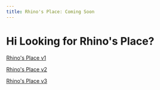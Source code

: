 ```yaml
---
title: Rhino's Place: Coming Soon
---
```

# Hi Looking for Rhino's Place?
[Rhino's Place v1](https://discord.gg/0tNfoA9IxdnSMJfX)

[Rhino's Place v2](https://discord.gg/GZQg2Eg)

[Rhino's Place v3](https://rhinos.place/invite)
